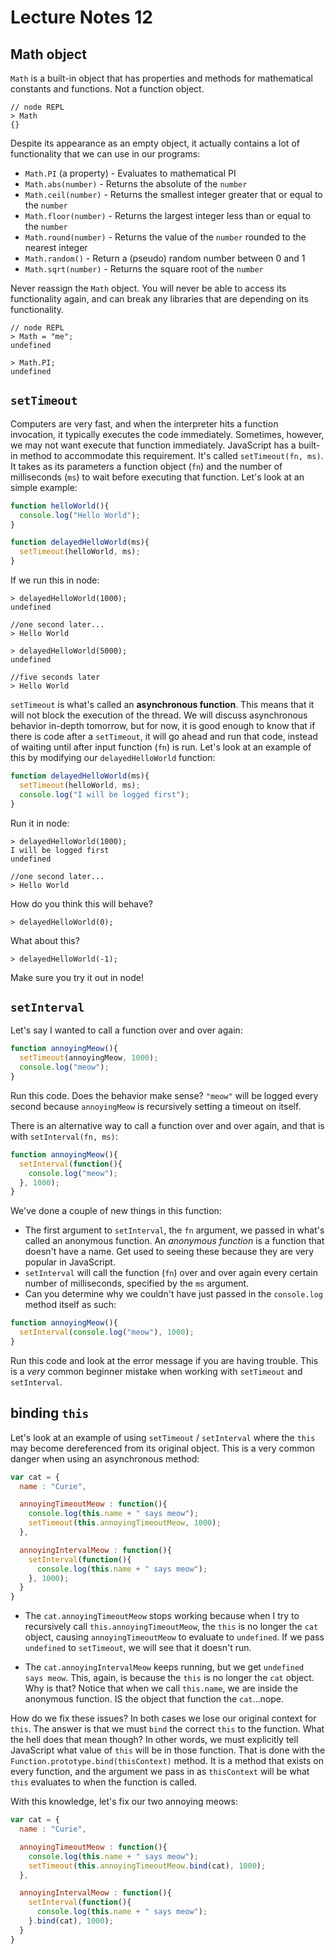 # Lecture Notes 12

## Math object

`Math` is a built-in object that has properties and methods for mathematical
constants and functions. Not a function object.

```
// node REPL
> Math
{}
```

Despite its appearance as an empty object, it actually contains a lot of
functionality that we can use in our programs:

* `Math.PI` (a property) - Evaluates to mathematical PI
* `Math.abs(number)` - Returns the absolute of the `number`
* `Math.ceil(number)` - Returns the smallest integer greater that or equal to the `number`
* `Math.floor(number)` - Returns the largest integer less than or equal to the `number`
* `Math.round(number)` - Returns the value of the `number` rounded to the nearest integer
* `Math.random()` - Return a (pseudo) random number between 0 and 1
* `Math.sqrt(number)` - Returns the square root of the `number`

Never reassign the `Math` object. You will never be able to access its
functionality again, and can break any libraries that are depending on its
functionality.

```
// node REPL
> Math = "me";
undefined

> Math.PI;
undefined
```
## `setTimeout`

Computers are very fast, and when the interpreter hits a function invocation, it
typically executes the code immediately. Sometimes, however, we may not want
execute that function immediately. JavaScript has a built-in method to accommodate
this requirement. It's called `setTimeout(fn, ms)`. It takes as its parameters a
function object (`fn`) and the number of milliseconds (`ms`) to wait before executing
that function. Let's look at an simple example:

```javascript
function helloWorld(){
  console.log("Hello World");
}

function delayedHelloWorld(ms){
  setTimeout(helloWorld, ms);
}
```

If we run this in node:

```
> delayedHelloWorld(1000);
undefined

//one second later...
> Hello World

> delayedHelloWorld(5000);
undefined

//five seconds later
> Hello World
```

`setTimeout` is what's called an **asynchronous function**. This means that it will
not block the execution of the thread. We will discuss asynchronous behavior in-depth
tomorrow, but for now, it is good enough to know that if there is code after a
`setTimeout`, it will go ahead and run that code, instead of waiting until after
input function (`fn`) is run. Let's look at an example of this by modifying our
`delayedHelloWorld` function:

```javascript
function delayedHelloWorld(ms){
  setTimeout(helloWorld, ms);
  console.log("I will be logged first");
}
```

Run it in node:

```
> delayedHelloWorld(1000);
I will be logged first
undefined

//one second later...
> Hello World
```
How do you think this will behave?
```
> delayedHelloWorld(0);
```

What about this?
```
> delayedHelloWorld(-1);
```
Make sure you try it out in node!

## `setInterval`
Let's say I wanted to call a function over and over again:

```javascript
function annoyingMeow(){
  setTimeout(annoyingMeow, 1000);
  console.log("meow");
}
```

Run this code. Does the behavior make sense? `"meow"` will be logged every second
because `annoyingMeow` is recursively setting a timeout on itself.

There is an alternative way to call a function over and over again, and that is
with `setInterval(fn, ms)`:

```javascript
function annoyingMeow(){
  setInterval(function(){
    console.log("meow");
  }, 1000);
}
```

We've done a couple of new things in this function:

* The first argument to `setInterval`, the `fn` argument, we passed in what's called
an anonymous function. An _anonymous function_ is a function that doesn't have a name.
Get used to seeing these because they are very popular in JavaScript.
* `setInterval` will call the function (`fn`) over and over again every certain
number of milliseconds, specified by the `ms` argument.
* Can you determine why we couldn't have just passed in the `console.log` method itself as such:

```javascript
function annoyingMeow(){
  setInterval(console.log("meow"), 1000);
}
```

Run this code and look at the error message if you are having trouble. This is a
*very* common beginner mistake when working with `setTimeout` and `setInterval`. 

## binding `this`

Let's look at an example of using `setTimeout` / `setInterval` where the `this`
may become dereferenced from its original object. This is a very common danger
when using an asynchronous method:

```javascript
var cat = {
  name : "Curie",

  annoyingTimeoutMeow : function(){
    console.log(this.name + " says meow");
    setTimeout(this.annoyingTimeoutMeow, 1000);
  },

  annoyingIntervalMeow : function(){
    setInterval(function(){
      console.log(this.name + " says meow");
    }, 1000);
  }
}
```

* The `cat.annoyingTimeoutMeow` stops working because when I try to recursively
call `this.annoyingTimeoutMeow`, the `this` is no longer the `cat` object,
causing `annoyingTimeoutMeow` to evaluate to `undefined`. If we pass `undefined`
to `setTimeout`, we will see that it doesn't run.

* The `cat.annoyingIntervalMeow` keeps running, but we get `undefined says meow`.
This, again, is because the `this` is no longer the `cat` object. Why is that? Notice
that when we call `this.name`, we are inside the anonymous function. IS the object
that function the `cat`...nope.

How do we fix these issues? In both cases we lose our original context for `this`.
The answer is that we must `bind` the correct `this` to the function. What the
hell does that mean though? In other words, we must explicitly tell JavaScript what
value of `this` will be in those function. That is done with the `Function.prototype.bind(thisContext)`
method. It is a method that exists on every function, and the argument we pass in
as `thisContext` will be what `this` evaluates to when the function is called.

With this knowledge, let's fix our two annoying meows:

```javascript
var cat = {
  name : "Curie",

  annoyingTimeoutMeow : function(){
    console.log(this.name + " says meow");
    setTimeout(this.annoyingTimeoutMeow.bind(cat), 1000);
  },

  annoyingIntervalMeow : function(){
    setInterval(function(){
      console.log(this.name + " says meow");
    }.bind(cat), 1000);
  }
}
```
